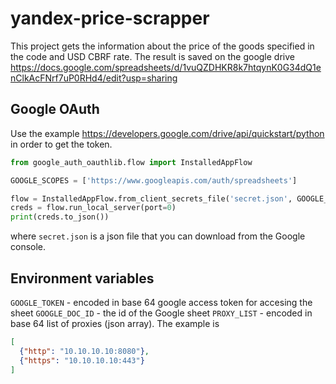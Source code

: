 # yandex-price-scrapper
This project gets the information about the price of the goods specified in the code and USD CBRF rate.
The result is saved on the google drive https://docs.google.com/spreadsheets/d/1vuQZDHKR8k7htqynK0G34dQ1enClkAcFNrf7uP0RHd4/edit?usp=sharing

## Google OAuth
Use the example https://developers.google.com/drive/api/quickstart/python in order to get the token.

```python
from google_auth_oauthlib.flow import InstalledAppFlow

GOOGLE_SCOPES = ['https://www.googleapis.com/auth/spreadsheets']

flow = InstalledAppFlow.from_client_secrets_file('secret.json', GOOGLE_SCOPES)
creds = flow.run_local_server(port=0)
print(creds.to_json())
```

where `secret.json` is a json file that you can download from the Google console. 

## Environment variables
`GOOGLE_TOKEN` - encoded in base 64 google access token for accesing the sheet
`GOOGLE_DOC_ID` - the id of the Google sheet
`PROXY_LIST` - encoded in base 64 list of proxies (json array). The example is
```json
[
  {"http": "10.10.10.10:8080"},
  {"https": "10.10.10.10:443"}
]
```
